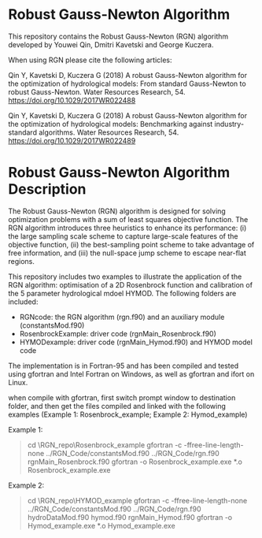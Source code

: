 # Robust Gauss-Newton Algorithm
This repository contains the Robust Gauss-Newton (RGN) algorithm developed by Youwei Qin, Dmitri Kavetski and George Kuczera. 

When using RGN please cite the following articles:

Qin Y, Kavetski D, Kuczera G (2018) A robust Gauss-Newton algorithm for the optimization of hydrological models: From standard Gauss-Newton to robust Gauss-Newton. Water Resources Research, 54. https://doi.org/10.1029/2017WR022488

Qin Y, Kavetski D, Kuczera G (2018) A robust Gauss-Newton algorithm for the optimization of hydrological models: Benchmarking against industry-standard algorithms. Water Resources Research, 54. https://doi.org/10.1029/2017WR022489

# Robust Gauss-Newton Algorithm Description
The Robust Gauss-Newton (RGN) algorithm is designed for solving optimization problems with a sum of least squares objective function. The RGN algorithm introduces three heuristics to enhance its performance: (i) the large sampling scale scheme to capture large-scale features of the objective function, (ii) the best-sampling point scheme to take advantage of free information, and (iii) the null-space jump scheme to escape near-flat regions.

This repository includes two examples to illustrate the application of the RGN algorithm: optimisation of a 2D Rosenbrock function and calibration of the 5 parameter hydrological mdoel HYMOD. The following folders are included:

  - RGNcode: the RGN algorithm (rgn.f90) and an auxiliary module (constantsMod.f90)
  - RosenbrockExample: driver code (rgnMain_Rosenbrock.f90)
  - HYMODexample: driver code (rgnMain_Hymod.f90) and HYMOD model code

The implementation is in Fortran-95 and has been compiled and tested using gfortran and Intel Fortran on Windows, as well as gfortran and ifort on Linux.

when compile with gfortran, first switch prompt window to destination folder, and then get the files compiled and linked with the following examples (Example 1: Rosenbrock_example; Example 2: Hymod_example)

Example 1:
>cd <Destination folder>\RGN_repo\Rosenbrock_example
>gfortran -c -ffree-line-length-none ../RGN_Code/constantsMod.f90 ../RGN_Code/rgn.f90 rgnMain_Rosenbrock.f90
>gfortran  -o Rosenbrock_example.exe *.o
>Rosenbrock_example.exe

Example 2:
>cd <Destination folder>\RGN_repo\HYMOD_example
>gfortran -c -ffree-line-length-none ../RGN_Code/constantsMod.f90 ../RGN_Code/rgn.f90 hydroDataMod.f90 hymod.f90 rgnMain_Hymod.f90
>gfortran  -o Hymod_example.exe *.o
>Hymod_example.exe
